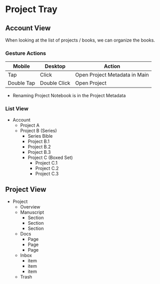 # Project Tray


## Account View

When looking at the list of projects / books, we can organize the books.

### Gesture Actions

|     Mobile | Desktop      | Action |
|    ---     |     ---      |                           --- |
| Tap        | Click        | Open Project Metadata in Main |
| Double Tap | Double Click | Open Project                  |

* Renaming Project Notebook is in the Project Metadata

### List View

* Account
  - Project A
  - Project B (Series)
    - Series Bible
    - Project B.1
    - Project B.2
    - Project B.3
    - Project C (Boxed Set)
      - Project C.1
      - Project C.2
      - Project C.3

## Project View



* Project
  - Overview
  - Manuscript
    - Section
    - Section
    - Section
  - Docs
    - Page
    - Page
    - Page
  - Inbox
    - item
    - item
    - item
  - Trash
